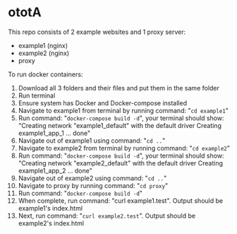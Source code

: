 # ototA
This repo consists of 2 example websites and 1 proxy server:
  - example1 (nginx)
  - example2 (nginx)
  - proxy

To run docker containers:
  1) Download all 3 folders and their files and put them in the same folder
  2) Run terminal
  3) Ensure system has Docker and Docker-compose installed
  4) Navigate to example1 from terminal by running command: "`cd example1`" 
  5) Run command: "`docker-compose build -d`", your terminal should show: "Creating network "example1_default" with the default driver
Creating example1_app_1 ... done"
  6) Navigate out of example1 using command: "`cd ..`"
  7) Navigate to example2 from terminal by running command: "`cd example2`"
  8) Run command: "`docker-compose build -d`", your terminal should show: "Creating network "example2_default" with the default driver
Creating example1_app_2 ... done"
  9) Navigate out of example2 using command: "`cd ..`"
  10) Navigate to proxy by running command: "`cd proxy`"
  11) Run command: "`docker-compose build -d`"
  12) When complete, run command: "curl example1.test". Output should be example1's index.html
  13) Next, run command: "`curl example2.test`". Output should be example2's index.html
